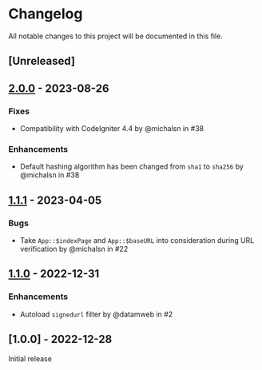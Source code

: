# Changelog
All notable changes to this project will be documented in this file.

## [Unreleased]

## [2.0.0](https://github.com/michalsn/codeigniter-signed-url/compare/v1.1.1...v2.0.0) - 2023-08-26

### Fixes
- Compatibility with CodeIgniter 4.4 by @michalsn in #38

### Enhancements
- Default hashing algorithm has been changed from `sha1` to `sha256` by @michalsn in #38

## [1.1.1](https://github.com/michalsn/codeigniter-signed-url/compare/v1.1.0...v1.1.1) - 2023-04-05

### Bugs
- Take `App::$indexPage` and `App::$baseURL` into consideration during URL verification by @michalsn in #22

## [1.1.0](https://github.com/michalsn/codeigniter-signed-url/compare/v1.0.0...v1.1.0) - 2022-12-31

### Enhancements
- Autoload `signedurl` filter by @datamweb in #2

## [1.0.0] - 2022-12-28
Initial release
